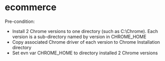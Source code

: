 # ecommerce
Pre-condition:
- Install 2 Chrome versions to one directory (such as C:\Chrome). Each version is a sub-directory named by version in CHROME_HOME 
- Copy associated Chrome driver of each version to Chrome Installation directory
- Set evn var CHROME_HOME to directory installed 2 Chrome versions